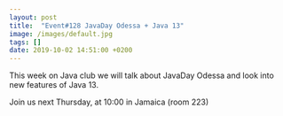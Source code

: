 ```yaml
---
layout: post
title:  "Event#128 JavaDay Odessa + Java 13"
image: /images/default.jpg
tags: []
date: 2019-10-02 14:51:00 +0200
---
```


This week on Java club we will talk about JavaDay Odessa and look into new features of Java 13.[]()

Join us next Thursday, at 10:00 in Jamaica (room 223)